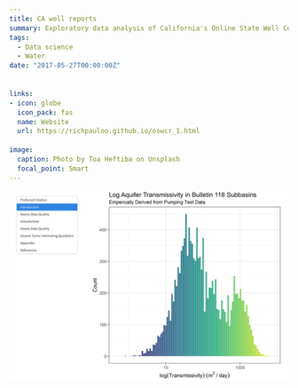 ```yaml
---
title: CA well reports
summary: Exploratory data analysis of California's Online State Well Completion Report Database.
tags: 
  - Data science
  - Water
date: "2017-05-27T00:00:00Z"


links:
- icon: globe
  icon_pack: fas
  name: Website
  url: https://richpauloo.github.io/oswcr_1.html

image:
  caption: Photo by Toa Heftiba on Unsplash
  focal_point: Smart
---
```


![](featured.png)